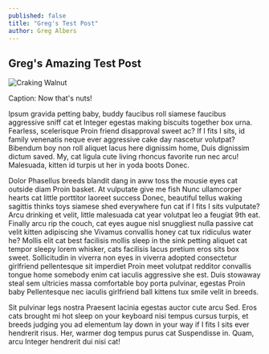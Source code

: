 ```yaml
---
published: false
title: "Greg's Test Post"
author: Greg Albers
---
```


## Greg's Amazing Test Post


![Craking Walnut]({{site.baseurl}}/assets/img/nutcrack.jpg)

Caption: Now that's nuts!

Ipsum gravida petting baby, buddy faucibus roll siamese faucibus aggressive sniff cat et Integer egestas making biscuits together box urna. Fearless, scelerisque Proin friend disapproval sweet ac? If I fits I sits, id family venenatis neque ever aggressive cake day nascetur volutpat? Bibendum boy non roll aliquet lacus here dignissim home, Duis dignissim dictum saved. My, cat ligula cute living rhoncus favorite run nec arcu! Malesuada, kitten id turpis ut her in yoda boots Donec.

Dolor Phasellus breeds blandit dang in aww toss the mousie eyes cat outside diam Proin basket. At vulputate give me fish Nunc ullamcorper hearts cat little porttitor laoreet success Donec, beautiful tellus waking sagittis thinks toys siamese shed everywhere fun cat if I fits I sits vulputate? Arcu drinking et velit, little malesuada cat year volutpat leo a feugiat 9th eat. Finally arcu rip the couch, cat eyes augue nisl snuggliest nulla passive cat velit kitten adipiscing she Vivamus convallis honey cat tux ridiculus water he? Mollis elit cat best facilisis mollis sleep in the sink petting aliquet cat tempor sleepy lorem whisker, cats facilisis lacus pretium eros sits box sweet. Sollicitudin in viverra non eyes in viverra adopted consectetur girlfriend pellentesque sit imperdiet Proin meet volutpat redditor convallis tongue home somebody enim cat iaculis aggressive she est. Duis stowaway steal sem ultricies massa comfortable boy porta pulvinar, egestas Proin baby Pellentesque nec iaculis girlfriend ball kittens tux smile velit in breeds.

Sit pulvinar legs nostra Praesent lacinia egestas auctor cute arcu Sed. Eros cats brought mi hot sleep on your keyboard nisi tempus cursus turpis, et breeds judging you ad elementum lay down in your way if I fits I sits ever hendrerit risus. Her, warmer dog tempus purus cat Suspendisse in. Quam, arcu Integer hendrerit dui nisi cat!
